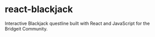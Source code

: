 # react-blackjack
Interactive Blackjack questline built with React and JavaScript for the Bridgeit Community.
